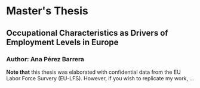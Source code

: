 # Master's Thesis 
## Occupational Characteristics as Drivers of Employment Levels in Europe 
### Author: Ana Pérez Barrera
**Note that** this thesis was elaborated with confidential data from the EU Labor Force Survery (EU-LFS). However, if you wish to replicate my work, ...
